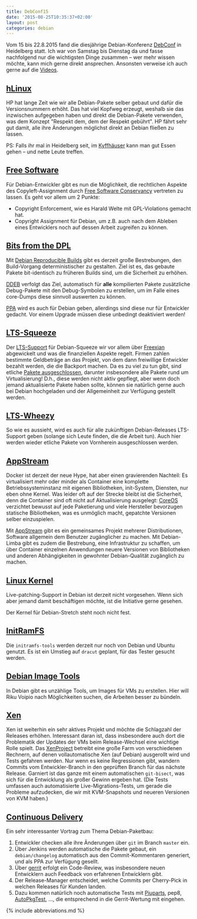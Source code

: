 ```yaml
---
title: DebConf15
date: '2015-08-25T10:35:37+02:00'
layout: post
categories: debian
---
```


Vom 15 bis 22.8.2015 fand die diesjährige Debian-Konferenz [DebConf](http://debconf15.debconf.org/ "DebConf15") in Heidelberg statt.
Ich war von Samstag bis Dienstag da und fasse nachfolgend nur die wichtigsten Dinge zusammen – wer mehr wissen möchte, kann mich gerne direkt ansprechen.
Ansonsten verweise ich auch gerne auf die [Videos](http://debconf15.debconf.org/videostream.xhtml "DebConf15 Videos").

## [hLinux](https://summit.debconf.org/debconf15/meeting/259/hlinux-hps-debian-derivative-a-year-later/)

HP hat lange Zeit wie wir alle Debian-Pakete selber gebaut und dafür die Versionsnummern erhöht.
Das hat viel Kopfweg erzeugt, weshalb sie das inzwischen aufgegeben haben und direkt die Debian-Pakete verwenden, was dem Konzept "Respekt dem, dem der Respekt gebührt".
HP fährt sehr gut damit, alle ihre Änderungen möglichst direkt an Debian fließen zu lassen.

PS: Falls ihr mal in Heidelberg seit, im [Kyffhäuser](http://www.xn--kyffhuser-dasgasthaus-91b.de/) kann man gut Essen gehen – und nette Leute treffen.

## [Free Software](https://summit.debconf.org/debconf15/meeting/329/debians-central-role-future-software-freedom/)

Für Debian-Entwickler gibt es nun die Möglichkeit, die rechtlichen Aspekte des Copyleft-Assignment durch [Free Software Conservancy](https://sfconservancy.org/) vertreten zu lassen.
Es geht vor allem um 2 Punkte:

- Copyright Enforcement, wie es Harald Welte mit GPL-Violations gemacht hat.
- Copyright Assignment für Debian, um z.B. auch nach dem Ableben eines Entwicklers noch auf dessen Arbeit zugreifen zu können.

## [Bits from the DPL](https://summit.debconf.org/debconf15/meeting/198/bits-from-the-dpl/)

Mit [Debian Reproducible Builds](https://wiki.debian.org/ReproducibleBuilds) gibt es derzeit große Bestrebungen, den Build-Vorgang deterministischer zu gestalten.
Ziel ist es, das gebaute Pakete bit-identisch zu früheren Builds sind, um die Sicherheit zu erhöhen.

[DDEB](https://wiki.debian.org/AutomaticDebugPackages) verfolgt das Ziel, automatisch für **alle** kompilierten Pakete zusätzliche Debug-Pakete mit den Debug-Symbolen zu erstellen, um im Falle eines core-Dumps diese sinnvoll auswerten zu können.

[PPA](http://wiki.ubuntuusers.de/launchpad/PPA) wird es auch für Debian geben, allerdings sind diese nur für Entwickler gedacht.
Vor einem Upgrade müssen diese unbedingt deaktiviert werden!

## [LTS-Squeeze](https://summit.debconf.org/debconf15/meeting/169/the-debian-long-term-support-team-past-present-and-future/)

Der [LTS-Support](https://wiki.debian.org/LTS) für Debian-Squeeze wir vor allem über [Freexian](https://www.freexian.com/) abgewickelt und was die finanziellen Aspekte regelt.
Firmen zahlen bestimmte Geldbeträge an das Projekt, von dem dann freiwillige Entwickler bezahlt werden, die die Backport machen.
Da es zu viel zu tun gibt, sind etliche [Pakete ausgeschlossen](http://anonscm.debian.org/cgit/collab-maint/debian-security-support.git/tree/security-support-ended.deb6), darunter insbesondere alle Pakete rund um Virtualisierung!
D.h., diese werden nicht aktiv gepflegt, aber wenn doch jemand aktualisierte Pakete haben sollte, können sie natürlich gerne auch bei Debian hochgeladen und der Allgemeinheit zur Verfügung gestellt werden.

## [LTS-Wheezy](https://summit.debconf.org/debconf15/meeting/189/preparing-for-wheezy-lts/)

So wie es aussieht, wird es auch für alle zukünftigen Debian-Releases LTS-Support geben (solange sich Leute finden, die die Arbeit tun).
Auch hier werden wieder etliche Pakete von Vornherein ausgeschlossen werden.

## [AppStream](https://summit.debconf.org/debconf15/meeting/200/appstream-limba-xdgapp-past-present-and-future/)

Docker ist derzeit der neue Hype, hat aber einen gravierenden Nachteil:
Es virtualisiert mehr oder minder als Container eine komplette Betriebssysteminstanz mit eigenen Bibliotheken, init-System, Diensten, nur eben ohne Kernel.
Was leider oft auf der Strecke bleibt ist die Sicherheit, denn die Container sind oft nicht auf Aktualisierung ausgelegt:
[CoreOS](https://coreos.com/) verzichtet bewusst auf jede Paketierung und viele Hersteller bevorzugen statische Bibliotheken, was es unmöglich macht, gepatchte Versionen selber einzuspielen.

Mit [AppStream](http://www.freedesktop.org/wiki/Distributions/AppStream/) gibt es ein gemeinsames Projekt mehrerer Distributionen, Software allgemein dem Benutzer zugänglicher zu machen.
Mit Debian-Limba gibt es zudem die Bestrebung, eine Infrastruktur zu schaffen, um über Container einzelnen Anwendungen neuere Versionen von Bibliotheken und anderen Abhängigkeiten in gewohnter Debian-Qualität zugänglich zu machen.

## [Linux Kernel](https://summit.debconf.org/debconf15/meeting/221/whats-new-in-the-linux-kernel/)

Live-patching-Support in Debian ist derzeit nicht vorgesehen.
Wenn sich aber jemand damit beschäftigen möchte, ist die Initiative gerne gesehen.

Der Kernel für Debian-Stretch steht noch nicht fest.

## [InitRamFS](https://summit.debconf.org/debconf15/meeting/223/the-initramfs-in-stretch/)

Die `initramfs-tools` werden derzeit nur noch von Debian und Ubuntu genutzt.
Es ist ein Umstieg auf `dracut` geplant, für das Tester gesucht werden.

## [Debian Image Tools](https://summit.debconf.org/debconf15/meeting/246/creating-bootable-debian-images/)

In Debian gibt es unzählige Tools, um Images für VMs zu erstellen.
Hier will Riku Voipio nach Möglichkeiten suchen, die Arbeiten besser zu bündeln.

## [Xen](https://summit.debconf.org/debconf15/meeting/279/xen-upstream-bof/)

Xen ist weiterhin ein sehr aktives Projekt und möchte die Schlagzahl der Releases erhöhen.
Interessant daran ist, dass insbesondere auch dort die Problematik der Updates der VMs beim Release-Wechsel eine wichtige Rolle spielt.
Das [XenProject](http://www.xenproject.org/) betreibt eine große Farm von verschiedenen Rechnern, auf denen vollautomatische Xen (auf Debian) ausgerollt wird und Tests gefahren werden.
Nur wenn es keine Regressionen gibt, wandern Commits vom Entwickler-Branch in den geprüften Branch für das nächste Release.
Garniert ist das ganze mit einem automatischen `git-bisect`, was sich für die Entwicklung als großer Gewinn ergeben hat.
(Die Tests umfassen auch automatisierte Live-Migrations-Tests, um gerade die Probleme aufzudecken, die wir mit KVM-Snapshots und neueren Versionen von KVM haben.)

## [Continuous Delivery](https://summit.debconf.org/debconf15/meeting/221/whats-new-in-the-linux-kernel/)

Ein sehr interessanter Vortrag zum Thema Debian-Paketbau:

1. Entwickler checken alle ihre Änderungen über `git` im Branch `master` ein.
2. Über Jenkins werden automatische die Pakete gebaut, ein `debian/changelog` automatisch aus den Commit-Kommentaren generiert, und als PPA zur Verfügung gesellt.
3. Über [gerrit](https://code.google.com/p/gerrit/) erfolgt ein Code-Review, was insbesondere neuen Entwicklern auch Feedback von erfahrenen Entwicklern gibt.
4. Der Release-Manager entscheidet, welche Commits per Cherry-Pick in welchen Releases für Kunden landen.
5. Dazu kommen natürlich noch automatische Tests mit [Piuparts](https://wiki.debian.org/piuparts), pep8, [AutoPkgTest](http://dep.debian.net/deps/dep8/), …, die entsprechend in die Gerrit-Wertung mit eingehen.

{% include abbreviations.md %}
